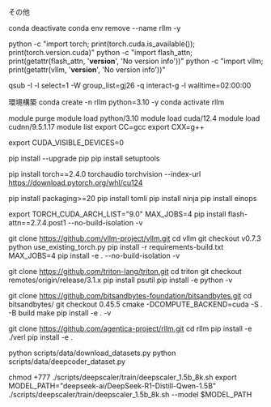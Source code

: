 その他

conda deactivate 
conda env remove --name rllm -y

python -c "import torch; print(torch.cuda.is_available()); print(torch.version.cuda)"
python -c "import flash_attn; print(getattr(flash_attn, '__version__', 'No version info'))"
python -c "import vllm; print(getattr(vllm, '__version__', 'No version info'))"

qsub -I -l select=1 -W group_list=gj26 -q interact-g -l walltime=02:00:00

環境構築
conda create -n rllm python=3.10 -y
conda activate rllm


module purge 
module load python/3.10
module load cuda/12.4
module load cudnn/9.5.1.17
module list
export CC=gcc
export CXX=g++

export CUDA_VISIBLE_DEVICES=0

pip install --upgrade pip
pip install setuptools

pip install torch==2.4.0 torchaudio torchvision --index-url https://download.pytorch.org/whl/cu124

pip install packaging>=20
pip install tomli
pip install ninja
pip install einops

export TORCH_CUDA_ARCH_LIST="9.0"
MAX_JOBS=4 pip install flash-attn==2.7.4.post1 --no-build-isolation -v


git clone https://github.com/vllm-project/vllm.git
cd vllm
git checkout v0.7.3
python use_existing_torch.py 
pip install -r requirements-build.txt
MAX_JOBS=4 pip install -e . --no-build-isolation -v

git clone https://github.com/triton-lang/triton.git
cd triton
git checkout remotes/origin/release/3.1.x
pip install psutil
pip install -e python -v

git clone https://github.com/bitsandbytes-foundation/bitsandbytes.git
cd bitsandbytes/
git checkout 0.45.5
cmake -DCOMPUTE_BACKEND=cuda -S . -B build
make
pip install -e . -v


git clone https://github.com/agentica-project/rllm.git
cd rllm
pip install -e ./verl
pip install -e .

python scripts/data/download_datasets.py
python scripts/data/deepcoder_dataset.py

chmod +777 ./scripts/deepscaler/train/deepscaler_1.5b_8k.sh
export MODEL_PATH="deepseek-ai/DeepSeek-R1-Distill-Qwen-1.5B"
./scripts/deepscaler/train/deepscaler_1.5b_8k.sh --model $MODEL_PATH